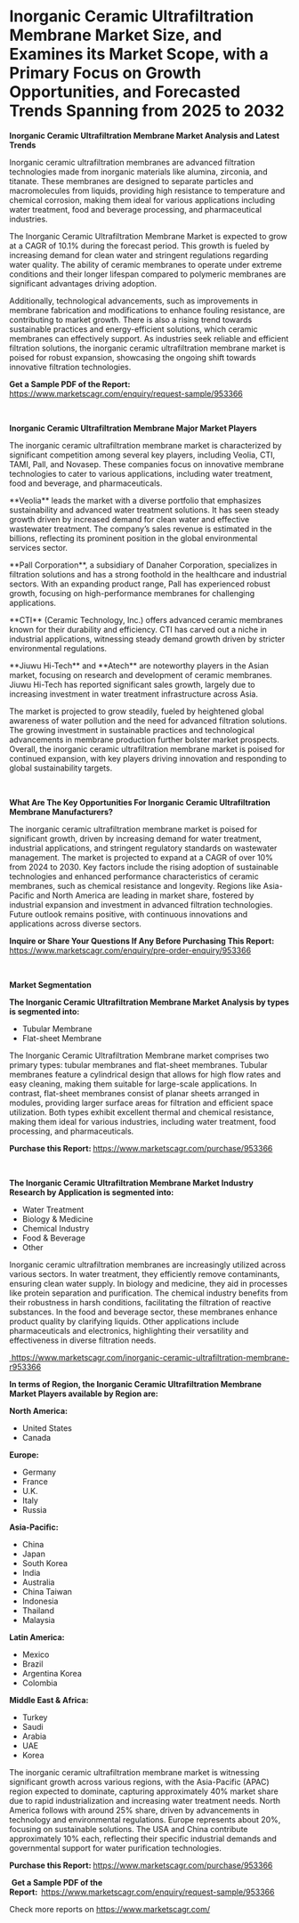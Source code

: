 <p><h1>Inorganic Ceramic Ultrafiltration Membrane Market Size, and Examines its Market Scope, with a Primary Focus on Growth Opportunities, and Forecasted Trends Spanning from 2025 to 2032</h1></p><p><strong>Inorganic Ceramic Ultrafiltration Membrane Market Analysis and Latest Trends</strong></p>
<p><p>Inorganic ceramic ultrafiltration membranes are advanced filtration technologies made from inorganic materials like alumina, zirconia, and titanate. These membranes are designed to separate particles and macromolecules from liquids, providing high resistance to temperature and chemical corrosion, making them ideal for various applications including water treatment, food and beverage processing, and pharmaceutical industries.</p><p>The Inorganic Ceramic Ultrafiltration Membrane Market is expected to grow at a CAGR of 10.1% during the forecast period. This growth is fueled by increasing demand for clean water and stringent regulations regarding water quality. The ability of ceramic membranes to operate under extreme conditions and their longer lifespan compared to polymeric membranes are significant advantages driving adoption. </p><p>Additionally, technological advancements, such as improvements in membrane fabrication and modifications to enhance fouling resistance, are contributing to market growth. There is also a rising trend towards sustainable practices and energy-efficient solutions, which ceramic membranes can effectively support. As industries seek reliable and efficient filtration solutions, the inorganic ceramic ultrafiltration membrane market is poised for robust expansion, showcasing the ongoing shift towards innovative filtration technologies.</p></p>
<p><strong>Get a Sample PDF of the Report:&nbsp;</strong> <a href="https://www.marketscagr.com/enquiry/request-sample/953366?utm_campaign=3172&utm_medium=2&utm_source=Github&utm_content=ia&utm_term=07032025&utm_id=inorganic-ceramic-ultrafiltration-membrane">https://www.marketscagr.com/enquiry/request-sample/953366</a></p>
<p>&nbsp;</p>
<p><strong>Inorganic Ceramic Ultrafiltration Membrane Major Market Players</strong></p>
<p><p>The inorganic ceramic ultrafiltration membrane market is characterized by significant competition among several key players, including Veolia, CTI, TAMI, Pall, and Novasep. These companies focus on innovative membrane technologies to cater to various applications, including water treatment, food and beverage, and pharmaceuticals.</p><p>**Veolia** leads the market with a diverse portfolio that emphasizes sustainability and advanced water treatment solutions. It has seen steady growth driven by increased demand for clean water and effective wastewater treatment. The company’s sales revenue is estimated in the billions, reflecting its prominent position in the global environmental services sector.</p><p>**Pall Corporation**, a subsidiary of Danaher Corporation, specializes in filtration solutions and has a strong foothold in the healthcare and industrial sectors. With an expanding product range, Pall has experienced robust growth, focusing on high-performance membranes for challenging applications.</p><p>**CTI** (Ceramic Technology, Inc.) offers advanced ceramic membranes known for their durability and efficiency. CTI has carved out a niche in industrial applications, witnessing steady demand growth driven by stricter environmental regulations. </p><p>**Jiuwu Hi-Tech** and **Atech** are noteworthy players in the Asian market, focusing on research and development of ceramic membranes. Jiuwu Hi-Tech has reported significant sales growth, largely due to increasing investment in water treatment infrastructure across Asia.</p><p>The market is projected to grow steadily, fueled by heightened global awareness of water pollution and the need for advanced filtration solutions. The growing investment in sustainable practices and technological advancements in membrane production further bolster market prospects. Overall, the inorganic ceramic ultrafiltration membrane market is poised for continued expansion, with key players driving innovation and responding to global sustainability targets.</p></p>
<p>&nbsp;</p>
<p><strong>What Are The Key Opportunities For Inorganic Ceramic Ultrafiltration Membrane Manufacturers?</strong></p>
<p><p>The inorganic ceramic ultrafiltration membrane market is poised for significant growth, driven by increasing demand for water treatment, industrial applications, and stringent regulatory standards on wastewater management. The market is projected to expand at a CAGR of over 10% from 2024 to 2030. Key factors include the rising adoption of sustainable technologies and enhanced performance characteristics of ceramic membranes, such as chemical resistance and longevity. Regions like Asia-Pacific and North America are leading in market share, fostered by industrial expansion and investment in advanced filtration technologies. Future outlook remains positive, with continuous innovations and applications across diverse sectors.</p></p>
<p><strong>Inquire or Share Your Questions If Any Before Purchasing This Report:</strong> <a href="https://www.marketscagr.com/enquiry/pre-order-enquiry/953366?utm_campaign=3172&utm_medium=2&utm_source=Github&utm_content=ia&utm_term=07032025&utm_id=inorganic-ceramic-ultrafiltration-membrane">https://www.marketscagr.com/enquiry/pre-order-enquiry/953366</a></p>
<p>&nbsp;</p>
<p><strong>Market Segmentation</strong></p>
<p><strong>The Inorganic Ceramic Ultrafiltration Membrane Market Analysis by types is segmented into:</strong></p>
<p><ul><li>Tubular Membrane</li><li>Flat-sheet Membrane</li></ul></p>
<p><p>The Inorganic Ceramic Ultrafiltration Membrane market comprises two primary types: tubular membranes and flat-sheet membranes. Tubular membranes feature a cylindrical design that allows for high flow rates and easy cleaning, making them suitable for large-scale applications. In contrast, flat-sheet membranes consist of planar sheets arranged in modules, providing larger surface areas for filtration and efficient space utilization. Both types exhibit excellent thermal and chemical resistance, making them ideal for various industries, including water treatment, food processing, and pharmaceuticals.</p></p>
<p><strong>Purchase this Report:&nbsp;</strong><a href="https://www.marketscagr.com/purchase/953366?utm_campaign=3172&utm_medium=2&utm_source=Github&utm_content=ia&utm_term=07032025&utm_id=inorganic-ceramic-ultrafiltration-membrane">https://www.marketscagr.com/purchase/953366</a></p>
<p>&nbsp;</p>
<p><strong>The Inorganic Ceramic Ultrafiltration Membrane Market Industry Research by Application is segmented into:</strong></p>
<p><ul><li>Water Treatment</li><li>Biology & Medicine</li><li>Chemical Industry</li><li>Food & Beverage</li><li>Other</li></ul></p>
<p><p>Inorganic ceramic ultrafiltration membranes are increasingly utilized across various sectors. In water treatment, they efficiently remove contaminants, ensuring clean water supply. In biology and medicine, they aid in processes like protein separation and purification. The chemical industry benefits from their robustness in harsh conditions, facilitating the filtration of reactive substances. In the food and beverage sector, these membranes enhance product quality by clarifying liquids. Other applications include pharmaceuticals and electronics, highlighting their versatility and effectiveness in diverse filtration needs.</p></p>
<p><a href="https://www.marketscagr.com/inorganic-ceramic-ultrafiltration-membrane-r953366?utm_campaign=3172&utm_medium=2&utm_source=Github&utm_content=ia&utm_term=07032025&utm_id=inorganic-ceramic-ultrafiltration-membrane">&nbsp;https://www.marketscagr.com/inorganic-ceramic-ultrafiltration-membrane-r953366</a></p>
<p><strong>In terms of Region, the Inorganic Ceramic Ultrafiltration Membrane Market Players available by Region are:</strong></p>
<p>
    <p> <strong> North America: </strong>
        <ul>
            <li>United States</li>
            <li>Canada</li>
        </ul>
        </p> 
    <p> <strong> Europe: </strong>
        <ul>
            <li>Germany</li>
            <li>France</li>
            <li>U.K.</li>
            <li>Italy</li>
            <li>Russia</li>
        </ul>
        </p> 
    <p> <strong> Asia-Pacific: </strong>
        <ul>
            <li>China</li>
            <li>Japan</li>
            <li>South Korea</li>
            <li>India</li>
            <li>Australia</li>
            <li>China Taiwan</li>
            <li>Indonesia</li>
            <li>Thailand</li>
            <li>Malaysia</li>
        </ul>
        </p> 
    <p> <strong> Latin America: </strong>
        <ul>
            <li>Mexico</li>
            <li>Brazil</li>
            <li>Argentina Korea</li>
            <li>Colombia</li>
        </ul>
        </p> 
    <p> <strong> Middle East & Africa: </strong>
        <ul>
            <li>Turkey</li>
            <li>Saudi</li>
            <li>Arabia</li>
            <li>UAE</li>
            <li>Korea</li>
        </ul>
    </p>
    </p>
<p><p>The inorganic ceramic ultrafiltration membrane market is witnessing significant growth across various regions, with the Asia-Pacific (APAC) region expected to dominate, capturing approximately 40% market share due to rapid industrialization and increasing water treatment needs. North America follows with around 25% share, driven by advancements in technology and environmental regulations. Europe represents about 20%, focusing on sustainable solutions. The USA and China contribute approximately 10% each, reflecting their specific industrial demands and governmental support for water purification technologies.</p></p>
<p><strong>Purchase this Report: </strong><a href="https://www.marketscagr.com/purchase/953366?utm_campaign=3172&utm_medium=2&utm_source=Github&utm_content=ia&utm_term=07032025&utm_id=inorganic-ceramic-ultrafiltration-membrane">https://www.marketscagr.com/purchase/953366</a></p>
<p>&nbsp;<strong>Get a Sample PDF of the Report:&nbsp;&nbsp;</strong><a href="https://www.marketscagr.com/enquiry/request-sample/953366?utm_campaign=3172&utm_medium=2&utm_source=Github&utm_content=ia&utm_term=07032025&utm_id=inorganic-ceramic-ultrafiltration-membrane">https://www.marketscagr.com/enquiry/request-sample/953366</a></p>
<p><strong></strong></p>
<p>Check more reports on <a href="https://www.marketscagr.com/?utm_campaign=3172&utm_medium=2&utm_source=Github&utm_content=ia&utm_term=07032025&utm_id=inorganic-ceramic-ultrafiltration-membrane">https://www.marketscagr.com/</a></p>